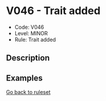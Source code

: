 # V046 - Trait added

* Code: V046
* Level: MINOR
* Rule: Trait added

## Description

## Examples

[Go back to ruleset](../README.md)
